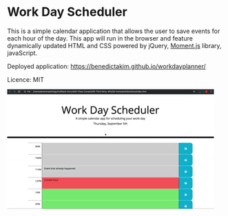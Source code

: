 # Work Day Scheduler

This is a simple calendar application that allows the user to save events for each hour of the day. This app will run in the browser and feature dynamically updated HTML and CSS powered by jQuery, [Moment.js](https://momentjs.com/) library, javaScript.

Deployed application: https://benedictakim.github.io/workdayplanner/ 

Licence: MIT

![Work Day Schedule demo](./workday-planner.gif)
